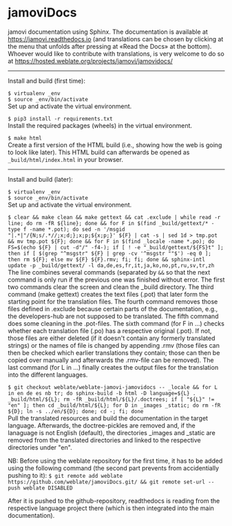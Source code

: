 # jamoviDocs

jamovi documentation using Sphinx. The documentation is available at https://jamovi.readthedocs.io (and translations can be chosen by clicking at the menu that unfolds after pressing at «Read the Docs» at the bottom). Whoever would like to contribute with translations, is very welcome to do so at https://hosted.weblate.org/projects/jamovi/jamovidocs/

-----------

Install and build (first time):

   `$ virtualenv _env`<br>
   `$ source _env/bin/activate`<br>
   Set up and activate the virtual environment.<br>
   
   `$ pip3 install -r requirements.txt`<br>
   Install the required packages (wheels) in the virtual environment.<br>
   
   `$ make html`<br>
   Create a first version of the HTML build (i.e., showing how the web is going to look like later). This HTML build can afterwards be opened as `_build/html/index.html` in your browser.<br>

-----------

Install and build (later):

   `$ virtualenv _env`<br>
   `$ source _env/bin/activate`<br>
   Set up and activate the virtual environment.<br>

   `$ clear && make clean && make gettext && cat .exclude | while read -r line; do rm -fR ${line}; done && for F in $(find _build/gettext/* -type f -name *.pot); do sed -n '/msgid "|.*|"/{N;s/.*//;x;d;};x;p;${x;p;}' ${F} | cat -s | sed 1d > tmp.pot && mv tmp.pot ${F}; done && for F in $(find _locale -name *.po); do FS=$(echo ${F} | cut -d"/" -f4-); if [ ! -e "_build/gettext/${FS}t" ]; then if [ $(grep "^msgstr" ${F} | grep -cv '^msgstr ""$') -eq 0 ]; then rm ${F}; else mv ${F} ${F}.rmv; fi; fi; done && sphinx-intl update -p _build/gettext/ -l da,de,es,fr,it,ja,ko,no,pt,ru,sv,tr,zh`<br>
   The line combines several commands (separated by `&&` so that the next command is only run if the previous one was finished without error.
   The first two commands clear the screen and clean the _build directory.
   The third command (make gettext) creates the text files (.pot) that later form the starting point for the translation files.
   The fourth command removes those files defined in .exclude because certain parts of the documentation, e.g., the developers-hub are not supposed to be translated.
   The fifth command does some cleaning in the .pot-files.
   The sixth command (for F in ...) checks whether each translation file (.po) has a respective original (.pot). If not, those files are either deleted (if it doesn't contain any formerly translated strings) or the names of file is changed by appending .rmv (those files can then be checked which earlier translations they contain; those can then be  copied over manually and afterwards the .rmv-file can be removed).
   The last command (for L in ...) finally creates the output files for the translation into the different languages.<br>
     
   `$ git checkout weblate/weblate-jamovi-jamovidocs -- _locale && for L in en de es nb tr; do sphinx-build -b html -D language=${L} . _build/html/${L}; rm -fR _build/html/${L}/.doctrees; if [ "${L}" != "en" ]; then cd _build/html/${L}; for D in _images _static; do rm -fR ${D}; ln -s ../en/${D}; done; cd -; fi; done`<br>
   Pull the translated resources and build the documentation in the target language. Afterwards, the doctree-pickles are removed and, if the lanaguage is not English (default), the directories _images and _static are removed from the translated directories and linked to the respective directories under "en".<br>

   NB: Before using the weblate repository for the first time, it has to be added using the following command (the second part prevents from accidentially pushing to it):
   `$ git remote add weblate https://github.com/weblate/jamoviDocs.git/ && git remote set-url --push weblate DISABLED`
   
   After it is pushed to the github-repository, readthedocs is reading from the respective language project there (which is then integrated into the main documentation).<br>
